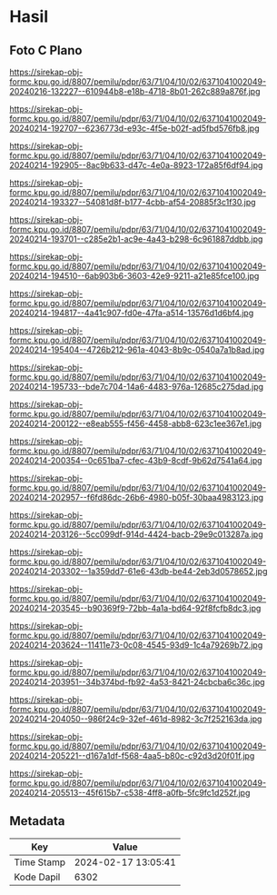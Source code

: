 # Hasil

## Foto C Plano

https://sirekap-obj-formc.kpu.go.id/8807/pemilu/pdpr/63/71/04/10/02/6371041002049-20240216-132227--610944b8-e18b-4718-8b01-262c889a876f.jpg

https://sirekap-obj-formc.kpu.go.id/8807/pemilu/pdpr/63/71/04/10/02/6371041002049-20240214-192707--6236773d-e93c-4f5e-b02f-ad5fbd576fb8.jpg

https://sirekap-obj-formc.kpu.go.id/8807/pemilu/pdpr/63/71/04/10/02/6371041002049-20240214-192905--8ac9b633-d47c-4e0a-8923-172a85f6df94.jpg

https://sirekap-obj-formc.kpu.go.id/8807/pemilu/pdpr/63/71/04/10/02/6371041002049-20240214-193327--54081d8f-b177-4cbb-af54-20885f3c1f30.jpg

https://sirekap-obj-formc.kpu.go.id/8807/pemilu/pdpr/63/71/04/10/02/6371041002049-20240214-193701--c285e2b1-ac9e-4a43-b298-6c961887ddbb.jpg

https://sirekap-obj-formc.kpu.go.id/8807/pemilu/pdpr/63/71/04/10/02/6371041002049-20240214-194510--6ab903b6-3603-42e9-9211-a21e85fce100.jpg

https://sirekap-obj-formc.kpu.go.id/8807/pemilu/pdpr/63/71/04/10/02/6371041002049-20240214-194817--4a41c907-fd0e-47fa-a514-13576d1d6bf4.jpg

https://sirekap-obj-formc.kpu.go.id/8807/pemilu/pdpr/63/71/04/10/02/6371041002049-20240214-195404--4726b212-961a-4043-8b9c-0540a7a1b8ad.jpg

https://sirekap-obj-formc.kpu.go.id/8807/pemilu/pdpr/63/71/04/10/02/6371041002049-20240214-195733--bde7c704-14a6-4483-976a-12685c275dad.jpg

https://sirekap-obj-formc.kpu.go.id/8807/pemilu/pdpr/63/71/04/10/02/6371041002049-20240214-200122--e8eab555-f456-4458-abb8-623c1ee367e1.jpg

https://sirekap-obj-formc.kpu.go.id/8807/pemilu/pdpr/63/71/04/10/02/6371041002049-20240214-200354--0c651ba7-cfec-43b9-8cdf-9b62d7541a64.jpg

https://sirekap-obj-formc.kpu.go.id/8807/pemilu/pdpr/63/71/04/10/02/6371041002049-20240214-202957--f6fd86dc-26b6-4980-b05f-30baa4983123.jpg

https://sirekap-obj-formc.kpu.go.id/8807/pemilu/pdpr/63/71/04/10/02/6371041002049-20240214-203126--5cc099df-914d-4424-bacb-29e9c013287a.jpg

https://sirekap-obj-formc.kpu.go.id/8807/pemilu/pdpr/63/71/04/10/02/6371041002049-20240214-203302--1a359dd7-61e6-43db-be44-2eb3d0578652.jpg

https://sirekap-obj-formc.kpu.go.id/8807/pemilu/pdpr/63/71/04/10/02/6371041002049-20240214-203545--b90369f9-72bb-4a1a-bd64-92f8fcfb8dc3.jpg

https://sirekap-obj-formc.kpu.go.id/8807/pemilu/pdpr/63/71/04/10/02/6371041002049-20240214-203624--11411e73-0c08-4545-93d9-1c4a79269b72.jpg

https://sirekap-obj-formc.kpu.go.id/8807/pemilu/pdpr/63/71/04/10/02/6371041002049-20240214-203951--34b374bd-fb92-4a53-8421-24cbcba6c36c.jpg

https://sirekap-obj-formc.kpu.go.id/8807/pemilu/pdpr/63/71/04/10/02/6371041002049-20240214-204050--986f24c9-32ef-461d-8982-3c7f252163da.jpg

https://sirekap-obj-formc.kpu.go.id/8807/pemilu/pdpr/63/71/04/10/02/6371041002049-20240214-205221--d167a1df-f568-4aa5-b80c-c92d3d20f01f.jpg

https://sirekap-obj-formc.kpu.go.id/8807/pemilu/pdpr/63/71/04/10/02/6371041002049-20240214-205513--45f615b7-c538-4ff8-a0fb-5fc9fc1d252f.jpg


## Metadata

| Key        | Value               |
| ---------- | ------------------- |
| Time Stamp | 2024-02-17 13:05:41 |
| Kode Dapil | 6302                |



